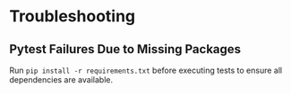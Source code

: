 # Troubleshooting

## Pytest Failures Due to Missing Packages
Run `pip install -r requirements.txt` before executing tests to ensure all dependencies are available.

